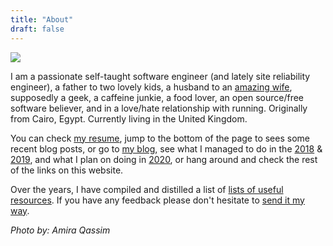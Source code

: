 ```yaml
---
title: "About"
draft: false
---
```


![](https://mosab.co.uk/theme/images/mosab.png)

I am a passionate self-taught software engineer (and lately site reliability engineer), a father to
two lovely kids, a husband to an [amazing wife](https://amiraqassim.com), supposedly a geek, a
caffeine junkie, a food lover, an open source/free software believer, and in a love/hate
relationship with running. Originally from Cairo, Egypt. Currently living in the United Kingdom.

You can check [my resume](https://mosab.co.uk/resume/), jump to the bottom of the page to sees some
recent blog posts, or go to [my blog](https://mosab.co.uk/posts/), see what I managed to do in the
[2018](https://mosab.co.uk/2018/) & [2019](https://mosab.co.uk/2019/), and what I plan on doing in
[2020](https://mosab.co.uk/2020/), or hang around and check the rest of the links on this website.

Over the years, I have compiled and distilled a list of [lists of useful
resources](https://mosab.co.uk/resources/). If you have any feedback please don't hesitate to [send
it my way](https://mosab.co.uk/contact/).

_Photo by: Amira Qassim_
